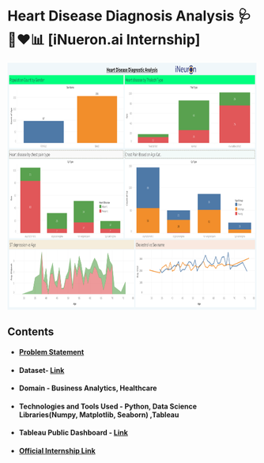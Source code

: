 # Heart Disease Diagnosis Analysis 🩺🩻❤️📊 [iNueron.ai Internship]
<p align="center">
  <img 
    width="650"
    height="500"
    src="https://github.com/AdiNarendra98/HeartDiseaseAnalysis-iNueron.ai-Internship/blob/main/ss.png"
  >
</p>

## Contents 


- #### [Problem Statement](https://drive.google.com/file/d/1hatpLDCd_wJqhHe93tkXJI8ePD697xti/view)

- #### Dataset- [Link](https://drive.google.com/drive/folders/165Pjmfb9W9PGy0rZjHEA22LW0Lt3Y-Q8)

- #### Domain - Business Analytics, Healthcare

- #### Technologies and Tools Used - **Python, Data Science Libraries(Numpy, Matplotlib, Seaborn) ,Tableau**

- #### Tableau Public Dashboard - [Link](https://public.tableau.com/app/profile/aditya.narendra/viz/HeartDiseaseDiagnosticAnalysisProject/PopulationCountbyGender)

- #### [Official Internship Link](https://internship.ineuron.ai/project/board/Heart-Disease-Diagnostic-Analysis/62fa5d1566bce102bba14f34)





